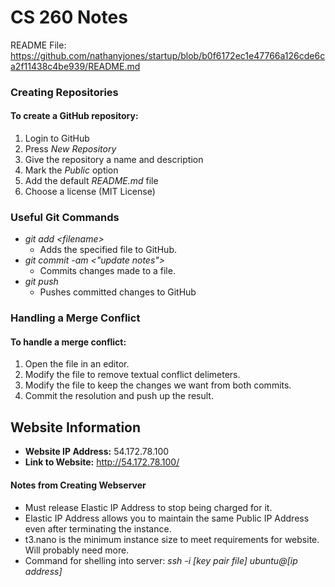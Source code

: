 # CS 260 Notes
README File: https://github.com/nathanyjones/startup/blob/b0f6172ec1e47766a126cde6ca2f11438c4be939/README.md
### Creating Repositories
#### To create a GitHub repository:
1. Login to GitHub
2. Press *New Repository*
3. Give the repository a name and description
4. Mark the *Public* option
5. Add the default *README.md* file
6. Choose a license (MIT License)

### Useful Git Commands
* *git add \<filename>*
   - Adds the specified file to GitHub.
* *git commit -am \<"update notes">*
   - Commits changes made to a file.
* *git push*
  * Pushes committed changes to GitHub

### Handling a Merge Conflict
#### To handle a merge conflict:
1. Open the file in an editor.
2. Modify the file to remove textual conflict delimeters.
3. Modify the file to keep the changes we want from both commits.
4. Commit the resolution and push up the result.

## Website Information
* **Website IP Address:** 54.172.78.100
* **Link to Website:** http://54.172.78.100/
#### Notes from Creating Webserver
* Must release Elastic IP Address to stop being charged for it.
* Elastic IP Address allows you to maintain the same Public IP 
Address even after terminating the instance.
* t3.nano is the minimum instance size to meet requirements for 
website. Will probably need more.
* Command for shelling into server: *ssh -i [key pair file] ubuntu@[ip address]*

